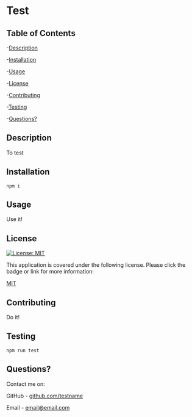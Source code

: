 # Test


  ## Table of Contents
  -[Description](#description)
  
  -[Installation](#installation)
  
  -[Usage](#usage)
  
  -[License](#license)
  
  -[Contributing](#contributing)
  
  -[Testing](#testing)
  
  -[Questions?](#questions)
  

  ## Description
  
  To test
  

  ## Installation 
  
  ```
  npm i
  ```
  

  ## Usage
  
  Use it!
  

  ## License
  
  [![License: MIT](https://img.shields.io/badge/License-MIT-yellow.svg)](https://opensource.org/licenses/MIT)
  
  This application is covered under the following license. Please click the badge or link for more information:

  [MIT](https://opensource.org/license/mit/)
    
  

  ## Contributing
  
  Do it!
  

  ## Testing
  
  ```
  npm run test
  ```
  

  ## Questions?
  
  Contact me on:
  
  GitHub - [github.com/testname](https://github.com/testname)
  
  Email - email@email.com
